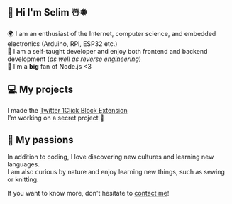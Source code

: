 ## 👋 Hi I'm Selim ☃️❅
<p>
  🌍 I am an enthusiast of the Internet, computer science, and embedded electronics (Arduino, RPi, ESP32 etc.)<br/>
  🌱 I am a self-taught developer and enjoy both frontend and backend development (<i>as well as reverse engineering</i>)<br/>
  💞️ I'm a <b>big</b> fan of Node.js <3
</p>

## 💻 My projects
I made the [Twitter 1Click Block Extension](https://github.com/selimgr/twitter-1click-block-extension)  
I'm working on a secret project 🤫

## 🪩 My passions
In addition to coding, I love discovering new cultures and learning new languages.  
I am also curious by nature and enjoy learning new things, such as sewing or knitting.

If you want to know more, don't hesitate to [contact me](mailto:selim38.gorur@gmail.com)!
